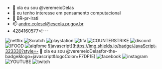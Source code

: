 - 👋 ola eu sou @veremeioDelas
- 👀 eu tenho interesse em pensamento computacional 
- 💞️ BR-pr-Irati
- 📫 andre.colesel@escola.pr.gov.br
- 4284160577<!---
<!---
veremeioDelas/veremeioDelas is a ✨ special ✨ repository because its `README.md` (this file) appears on your GitHub profile.
You can click the Preview link to take a look at your changes.
--->
![netflix](https://img.shields.io/badge/Netflix-E50914?style=for-the-badge&logo=netflix&logoColor=white)
![Scratch](https://img.shields.io/badge/Scratch-4D97FF?style=for-the-badge&logo=Scratch&logoColor=white)
![playstation](https://img.shields.io/badge/PlayStation-003791?style=for-the-badge&logo=playstation&logoColor=white)
![fifa](https://img.shields.io/badge/FIFA-B7312F?style=for-the-badge&logo=fifa&logoColor=white)
![COUNTERSTRIKE](https://img.shields.io/badge/Counter_Strike-000000?style=for-the-badge&logo=counter-strike&logoColor=white)
![discord](https://img.shields.io/badge/Discord-5865F2?style=for-the-badge&logo=discord&logoColor=white)
![IFOOD](https://img.shields.io/badge/iFood-EA1D2C?style=for-the-badge&logo=ifood&logoColor=white)
![aiqfome](https://img.shields.io/badge/Aiqfome-7A1FA2?style=for-the-badge&logo=aiqfome&logoColor=white)
![javascript](https://img.shields.io/badge/JavaScript-323330?style=- 👋 ola eu sou @veremeioDelasfor-the-badge&logo=javascript&logoColor=F7DF1E)
![facebook](https://img.shields.io/badge/Facebook-1877F2?style=for-the-badge&logo=facebook&logoColor=white)
![instagram](https://img.shields.io/badge/Instagram-E4405F?style=for-the-badge&logo=instagram&logoColor=white)
![YOUTUBE](https://img.shields.io/badge/YouTube-FF0000?style=for-the-badge&logo=youtube&logoColor=white)
![twitch](https://img.shields.io/badge/Twitch-9146FF?style=for-the-badge&logo=twitch&logoColor=white)
